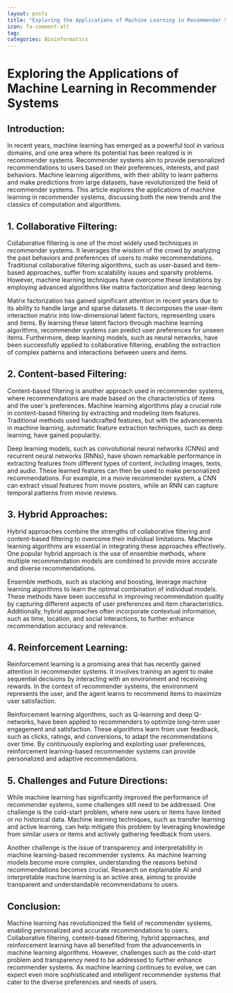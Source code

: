 ```yaml
---
layout: posts
title: "Exploring the Applications of Machine Learning in Recommender Systems"
icon: fa-comment-alt
tag:      
categories: Bioinformatics
---
```



# Exploring the Applications of Machine Learning in Recommender Systems

## Introduction:

In recent years, machine learning has emerged as a powerful tool in various domains, and one area where its potential has been realized is in recommender systems. Recommender systems aim to provide personalized recommendations to users based on their preferences, interests, and past behaviors. Machine learning algorithms, with their ability to learn patterns and make predictions from large datasets, have revolutionized the field of recommender systems. This article explores the applications of machine learning in recommender systems, discussing both the new trends and the classics of computation and algorithms.

## 1. Collaborative Filtering:

Collaborative filtering is one of the most widely used techniques in recommender systems. It leverages the wisdom of the crowd by analyzing the past behaviors and preferences of users to make recommendations. Traditional collaborative filtering algorithms, such as user-based and item-based approaches, suffer from scalability issues and sparsity problems. However, machine learning techniques have overcome these limitations by employing advanced algorithms like matrix factorization and deep learning.

Matrix factorization has gained significant attention in recent years due to its ability to handle large and sparse datasets. It decomposes the user-item interaction matrix into low-dimensional latent factors, representing users and items. By learning these latent factors through machine learning algorithms, recommender systems can predict user preferences for unseen items. Furthermore, deep learning models, such as neural networks, have been successfully applied to collaborative filtering, enabling the extraction of complex patterns and interactions between users and items.

## 2. Content-based Filtering:

Content-based filtering is another approach used in recommender systems, where recommendations are made based on the characteristics of items and the user's preferences. Machine learning algorithms play a crucial role in content-based filtering by extracting and modeling item features. Traditional methods used handcrafted features, but with the advancements in machine learning, automatic feature extraction techniques, such as deep learning, have gained popularity.

Deep learning models, such as convolutional neural networks (CNNs) and recurrent neural networks (RNNs), have shown remarkable performance in extracting features from different types of content, including images, texts, and audio. These learned features can then be used to make personalized recommendations. For example, in a movie recommender system, a CNN can extract visual features from movie posters, while an RNN can capture temporal patterns from movie reviews.

## 3. Hybrid Approaches:

Hybrid approaches combine the strengths of collaborative filtering and content-based filtering to overcome their individual limitations. Machine learning algorithms are essential in integrating these approaches effectively. One popular hybrid approach is the use of ensemble methods, where multiple recommendation models are combined to provide more accurate and diverse recommendations.

Ensemble methods, such as stacking and boosting, leverage machine learning algorithms to learn the optimal combination of individual models. These methods have been successful in improving recommendation quality by capturing different aspects of user preferences and item characteristics. Additionally, hybrid approaches often incorporate contextual information, such as time, location, and social interactions, to further enhance recommendation accuracy and relevance.

## 4. Reinforcement Learning:

Reinforcement learning is a promising area that has recently gained attention in recommender systems. It involves training an agent to make sequential decisions by interacting with an environment and receiving rewards. In the context of recommender systems, the environment represents the user, and the agent learns to recommend items to maximize user satisfaction.

Reinforcement learning algorithms, such as Q-learning and deep Q-networks, have been applied to recommenders to optimize long-term user engagement and satisfaction. These algorithms learn from user feedback, such as clicks, ratings, and conversions, to adapt the recommendations over time. By continuously exploring and exploiting user preferences, reinforcement learning-based recommender systems can provide personalized and adaptive recommendations.

## 5. Challenges and Future Directions:

While machine learning has significantly improved the performance of recommender systems, some challenges still need to be addressed. One challenge is the cold-start problem, where new users or items have limited or no historical data. Machine learning techniques, such as transfer learning and active learning, can help mitigate this problem by leveraging knowledge from similar users or items and actively gathering feedback from users.

Another challenge is the issue of transparency and interpretability in machine learning-based recommender systems. As machine learning models become more complex, understanding the reasons behind recommendations becomes crucial. Research on explainable AI and interpretable machine learning is an active area, aiming to provide transparent and understandable recommendations to users.

## Conclusion:

Machine learning has revolutionized the field of recommender systems, enabling personalized and accurate recommendations to users. Collaborative filtering, content-based filtering, hybrid approaches, and reinforcement learning have all benefited from the advancements in machine learning algorithms. However, challenges such as the cold-start problem and transparency need to be addressed to further enhance recommender systems. As machine learning continues to evolve, we can expect even more sophisticated and intelligent recommender systems that cater to the diverse preferences and needs of users.